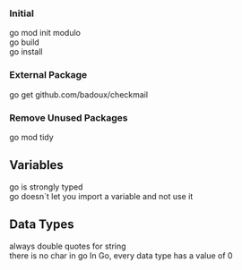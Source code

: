 ### Initial
go mod init modulo  
go build  
go install  
### External Package
go get github.com/badoux/checkmail 
### Remove Unused Packages
go mod tidy  
## Variables
go is strongly typed  
go doesn´t let you import a variable and not use it  
## Data Types
always double quotes for string  
there is no char in go
In Go, every data type has a value of 0
